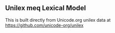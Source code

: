Unilex meq Lexical Model
----------------------

This is built directly from Unicode.org unilex data at
https://github.com/unicode-org/unilex
